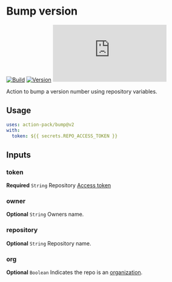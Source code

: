 # Bump version
[![Build](https://github.com/action-pack/bump/actions/workflows/build.yml/badge.svg)](https://github.com/action-pack/bump/)
[![Version](https://img.shields.io/github/v/tag/action-pack/bump?label=version&sort=semver&color=066da5)](https://github.com/marketplace/actions/bump-version)
[![Size](https://img.shields.io/github/size/action-pack/bump/dist/index.js?branch=release/v2.0&label=size&color=066da5)](https://github.com/action-pack/bump/)

Action to bump a version number using repository variables.

## Usage

```YAML
uses: action-pack/bump@v2
with:
  token: ${{ secrets.REPO_ACCESS_TOKEN }}
```

## Inputs

### token

**Required** `String` Repository [Access token](https://docs.github.com/en/github/authenticating-to-github/creating-a-personal-access-token)

### owner

**Optional** `String` Owners name.

### repository

**Optional** `String` Repository name.

### org

**Optional** `Boolean` Indicates the repo is an [organization](https://docs.github.com/en/github/setting-up-and-managing-organizations-and-teams/about-organizations).
